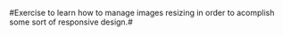 #Exercise to learn how to manage images resizing in order to acomplish some sort of responsive design.#
